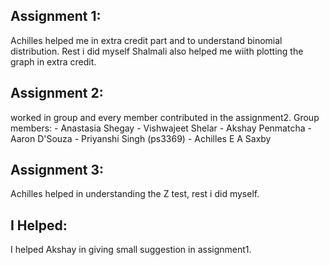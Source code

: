 
## Assignment 1:

Achilles helped me in extra credit part and to understand binomial distribution. Rest i did myself Shalmali also helped me wiith plotting the graph in extra credit.

## Assignment 2:
worked in group and every member contributed in the assignment2.
Group members:
    - Anastasia Shegay
    - Vishwajeet Shelar
    - Akshay Penmatcha
    - Aaron D'Souza
    - Priyanshi Singh (ps3369)
    - Achilles E A Saxby 

## Assignment 3:
 Achilles helped in understanding the Z test, rest i did myself.


## I Helped:
I helped Akshay in giving small suggestion in assignment1.
